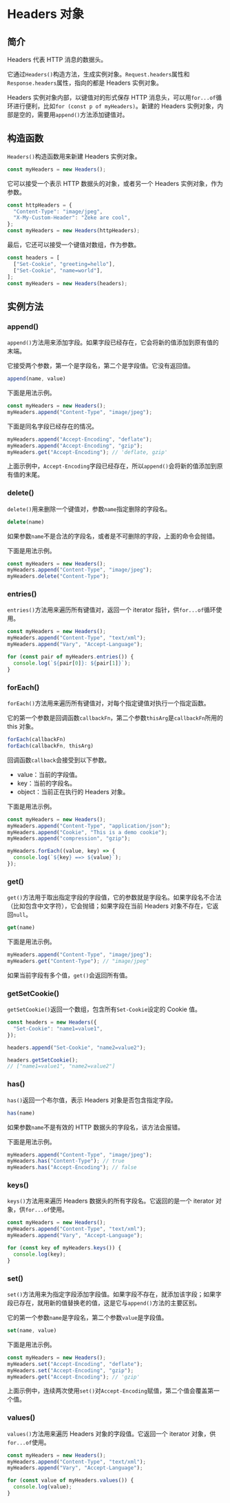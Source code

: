 # Headers 对象

## 简介

Headers 代表 HTTP 消息的数据头。

它通过`Headers()`构造方法，生成实例对象。`Request.headers`属性和`Response.headers`属性，指向的都是 Headers 实例对象。

Headers 实例对象内部，以键值对的形式保存 HTTP 消息头，可以用`for...of`循环进行便利，比如`for (const p of myHeaders)`。新建的 Headers 实例对象，内部是空的，需要用`append()`方法添加键值对。

## 构造函数

`Headers()`构造函数用来新建 Headers 实例对象。

```javascript
const myHeaders = new Headers();
```

它可以接受一个表示 HTTP 数据头的对象，或者另一个 Headers 实例对象，作为参数。

```javascript
const httpHeaders = {
  "Content-Type": "image/jpeg",
  "X-My-Custom-Header": "Zeke are cool",
};
const myHeaders = new Headers(httpHeaders);
```

最后，它还可以接受一个键值对数组，作为参数。

```javascript
const headers = [
  ["Set-Cookie", "greeting=hello"],
  ["Set-Cookie", "name=world"],
];
const myHeaders = new Headers(headers);
```

## 实例方法

### append()

`append()`方法用来添加字段。如果字段已经存在，它会将新的值添加到原有值的末端。

它接受两个参数，第一个是字段名，第二个是字段值。它没有返回值。

```javascript
append(name, value)
```

下面是用法示例。

```javascript
const myHeaders = new Headers();
myHeaders.append("Content-Type", "image/jpeg");
```

下面是同名字段已经存在的情况。

```javascript
myHeaders.append("Accept-Encoding", "deflate");
myHeaders.append("Accept-Encoding", "gzip");
myHeaders.get("Accept-Encoding"); // 'deflate, gzip'
```

上面示例中，`Accept-Encoding`字段已经存在，所以`append()`会将新的值添加到原有值的末尾。

### delete()

`delete()`用来删除一个键值对，参数`name`指定删除的字段名。

```javascript
delete(name)
```

如果参数`name`不是合法的字段名，或者是不可删除的字段，上面的命令会抛错。

下面是用法示例。

```javascript
const myHeaders = new Headers();
myHeaders.append("Content-Type", "image/jpeg");
myHeaders.delete("Content-Type");
```

### entries()

`entries()`方法用来遍历所有键值对，返回一个 iterator 指针，供`for...of`循环使用。

```javascript
const myHeaders = new Headers();
myHeaders.append("Content-Type", "text/xml");
myHeaders.append("Vary", "Accept-Language");

for (const pair of myHeaders.entries()) {
  console.log(`${pair[0]}: ${pair[1]}`);
}
```

### forEach()

`forEach()`方法用来遍历所有键值对，对每个指定键值对执行一个指定函数。

它的第一个参数是回调函数`callbackFn`，第二个参数`thisArg`是`callbackFn`所用的 this 对象。

```javascript
forEach(callbackFn)
forEach(callbackFn, thisArg)
```

回调函数`callback`会接受到以下参数。

- value：当前的字段值。
- key：当前的字段名。
- object：当前正在执行的 Headers 对象。

下面是用法示例。

```javascript
const myHeaders = new Headers();
myHeaders.append("Content-Type", "application/json");
myHeaders.append("Cookie", "This is a demo cookie");
myHeaders.append("compression", "gzip");

myHeaders.forEach((value, key) => {
  console.log(`${key} ==> ${value}`);
});
```

### get()

`get()`方法用于取出指定字段的字段值，它的参数就是字段名。如果字段名不合法（比如包含中文字符），它会抛错；如果字段在当前 Headers 对象不存在，它返回`null`。

```javascript
get(name)
```

下面是用法示例。

```javascript
myHeaders.append("Content-Type", "image/jpeg");
myHeaders.get("Content-Type"); // "image/jpeg"
```

如果当前字段有多个值，`get()`会返回所有值。

### getSetCookie()

`getSetCookie()`返回一个数组，包含所有`Set-Cookie`设定的 Cookie 值。

```javascript
const headers = new Headers({
  "Set-Cookie": "name1=value1",
});

headers.append("Set-Cookie", "name2=value2");

headers.getSetCookie();
// ["name1=value1", "name2=value2"]
```

### has()

`has()`返回一个布尔值，表示 Headers 对象是否包含指定字段。

```javascript
has(name)
```

如果参数`name`不是有效的 HTTP 数据头的字段名，该方法会报错。

下面是用法示例。

```javascript
myHeaders.append("Content-Type", "image/jpeg");
myHeaders.has("Content-Type"); // true
myHeaders.has("Accept-Encoding"); // false
```

### keys()

`keys()`方法用来遍历 Headers 数据头的所有字段名。它返回的是一个 iterator 对象，供`for...of`使用。

```javascript
const myHeaders = new Headers();
myHeaders.append("Content-Type", "text/xml");
myHeaders.append("Vary", "Accept-Language");

for (const key of myHeaders.keys()) {
  console.log(key);
}
```

### set()

`set()`方法用来为指定字段添加字段值。如果字段不存在，就添加该字段；如果字段已存在，就用新的值替换老的值，这是它与`append()`方法的主要区别。

它的第一个参数`name`是字段名，第二个参数`value`是字段值。

```javascript
set(name, value)
```

下面是用法示例。

```javascript
const myHeaders = new Headers();
myHeaders.set("Accept-Encoding", "deflate");
myHeaders.set("Accept-Encoding", "gzip");
myHeaders.get("Accept-Encoding"); // 'gzip'
```

上面示例中，连续两次使用`set()`对`Accept-Encoding`赋值，第二个值会覆盖第一个值。

### values()

`values()`方法用来遍历 Headers 对象的字段值。它返回一个 iterator 对象，供`for...of`使用。

```javascript
const myHeaders = new Headers();
myHeaders.append("Content-Type", "text/xml");
myHeaders.append("Vary", "Accept-Language");

for (const value of myHeaders.values()) {
  console.log(value);
}
```

